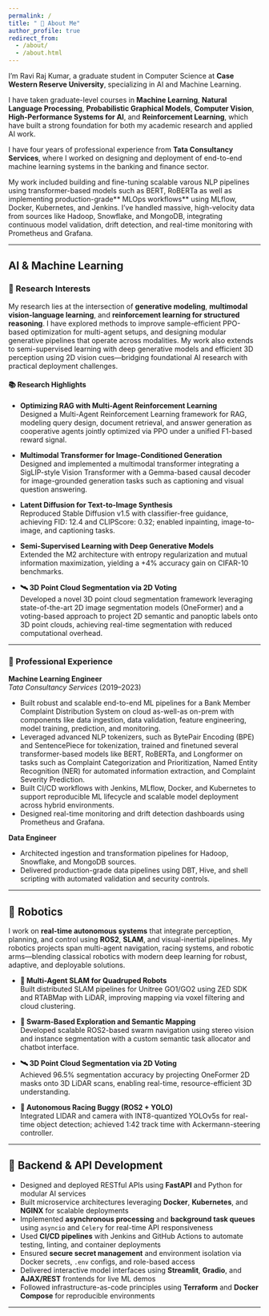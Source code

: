 ```yaml
---
permalink: /
title: " 👋 About Me"
author_profile: true
redirect_from:
  - /about/
  - /about.html
---
```


I’m Ravi Raj Kumar, a graduate student in Computer Science at **Case Western Reserve University**, specializing in AI and Machine Learning. 

I have taken graduate-level courses in **Machine Learning**, **Natural Language Processing**, **Probabilistic Graphical Models**, **Computer Vision**, **High-Performance Systems for AI**, and **Reinforcement Learning**, which have built a strong foundation for both my academic research and applied AI work.

I have four years of professional experience from **Tata Consultancy Services**, where I worked on designing and deployment of end-to-end machine learning systems in the banking and finance sector.

My work included building and fine-tuning scalable varous NLP pipelines using transformer-based models such as BERT, RoBERTa  as well as implementing production-grade** MLOps workflows** using MLflow, Docker, Kubernetes, and Jenkins. I’ve handled massive, high-velocity data from sources like Hadoop, Snowflake, and MongoDB, integrating continuous model validation, drift detection, and real-time monitoring with Prometheus and Grafana.


---
## AI & Machine Learning
### 🧪 Research Interests  
My research lies at the intersection of **generative modeling**, **multimodal vision-language learning**, and **reinforcement learning for structured reasoning**. I have explored methods to improve sample-efficient PPO-based optimization for multi-agent setups, and designing modular generative pipelines that operate across modalities. My work also extends to semi-supervised learning with deep generative models and efficient 3D perception using 2D vision cues—bridging foundational AI research with practical deployment challenges.

#### 📚 Research Highlights

- **Optimizing RAG with Multi-Agent Reinforcement Learning**  
  Designed a Multi-Agent Reinforcement Learning framework for RAG, modeling query design, document retrieval, and answer generation as cooperative agents jointly optimized via PPO under a unified F1-based reward signal.
  
- **Multimodal Transformer for Image-Conditioned Generation**  
  Designed and implemented a multimodal transformer integrating a SigLIP-style Vision Transformer with a Gemma-based causal decoder for image-grounded generation tasks such as captioning and visual question answering.

- **Latent Diffusion for Text-to-Image Synthesis**  
  Reproduced Stable Diffusion v1.5 with classifier-free guidance, achieving FID: 12.4 and CLIPScore: 0.32; enabled inpainting, image-to-image, and captioning tasks.

- **Semi-Supervised Learning with Deep Generative Models**  
  Extended the M2 architecture with entropy regularization and mutual information maximization, yielding a +4% accuracy gain on CIFAR-10 benchmarks.
  
- **🛰️ 3D Point Cloud Segmentation via 2D Voting**  
  Developed a novel 3D point cloud segmentation framework leveraging state-of-the-art 2D image segmentation models (OneFormer) and a voting-based approach to project 2D semantic and panoptic labels onto 3D point clouds, achieving real-time segmentation with reduced computational overhead.

---

### 💼 Professional Experience

**Machine Learning Engineer**  
*Tata Consultancy Services* (2019–2023)  
- Built robust and scalable end-to-end ML pipelines for a Bank Member Complaint Distribution System on cloud as-well-as on-prem
with components like data ingestion, data validation, feature engineering, model training, prediction, and monitoring.
- Leveraged advanced NLP tokenizers, such as BytePair Encoding (BPE) and SentencePiece for tokenization, trained and
finetuned several transformer-based models like BERT, RoBERTa, and Longformer on tasks such as Complaint Categorization
and Prioritization, Named Entity Recognition (NER) for automated information extraction, and Complaint Severity Prediction.
- Built CI/CD workflows with Jenkins, MLflow, Docker, and Kubernetes to support reproducible ML lifecycle and scalable model deployment across hybrid environments.  
- Designed real-time monitoring and drift detection dashboards using Prometheus and Grafana.  

**Data Engineer**  
- Architected ingestion and transformation pipelines for Hadoop, Snowflake, and MongoDB sources.  
- Delivered production-grade data pipelines using DBT, Hive, and shell scripting with automated validation and security controls.

 --- 
## 🤖 Robotics  
I work on **real-time autonomous systems** that integrate perception, planning, and control using **ROS2**, **SLAM**, and visual-inertial pipelines. My robotics projects span multi-agent navigation, racing systems, and robotic arms—blending classical robotics with modern deep learning for robust, adaptive, and deployable solutions.

- **🤖 Multi-Agent SLAM for Quadruped Robots**  
  Built distributed SLAM pipelines for Unitree GO1/GO2 using ZED SDK and RTABMap with LiDAR, improving mapping via voxel filtering and cloud clustering.

- **🧠 Swarm-Based Exploration and Semantic Mapping**  
  Developed scalable ROS2-based swarm navigation using stereo vision and instance segmentation with a custom semantic task allocator and chatbot interface.

- **🛰️ 3D Point Cloud Segmentation via 2D Voting**  
  Achieved 96.5% segmentation accuracy by projecting OneFormer 2D masks onto 3D LiDAR scans, enabling real-time, resource-efficient 3D understanding.

- **🏁 Autonomous Racing Buggy (ROS2 + YOLO)**  
  Integrated LIDAR and camera with INT8-quantized YOLOv5s for real-time object detection; achieved 1:42 track time with Ackermann-steering controller.


---

## 🔧 Backend & API Development
- Designed and deployed RESTful APIs using **FastAPI** and Python for modular AI services
- Built microservice architectures leveraging **Docker**, **Kubernetes**, and **NGINX** for scalable deployments
- Implemented **asynchronous processing** and **background task queues** using `asyncio` and `Celery` for real-time API responsiveness
- Used **CI/CD pipelines** with Jenkins and GitHub Actions to automate testing, linting, and container deployments
- Ensured **secure secret management** and environment isolation via Docker secrets, `.env` configs, and role-based access
- Delivered interactive model interfaces using **Streamlit**, **Gradio**, and **AJAX/REST** frontends for live ML demos
- Followed infrastructure-as-code principles using **Terraform** and **Docker Compose** for reproducible environments


---


